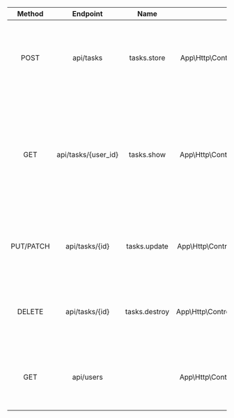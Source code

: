 |  Method   |      Endpoint       |     Name      |                   Action                    |                                          Description                                          |
| :-------: | :-----------------: | :-----------: | :-----------------------------------------: | :-------------------------------------------------------------------------------------------: |
|   POST    |      api/tasks      |  tasks.store  |  App\Http\Controllers\TaskController@store  |                tasks テーブルにレコードを新規作成する。タスクの新規追加をする                 |
|    GET    | api/tasks/{user_id} |  tasks.show   |  App\Http\Controllers\TaskController@show   | tasks テーブルのuser_idに一致するレコードを全て取得する。トップページでユーザー毎のタスク一覧を表示する |
| PUT/PATCH |   api/tasks/{id}    | tasks.update  | App\Http\Controllers\TaskController@update  |                 tasks テーブルの id のレコードを更新する。タスクの編集をする                  |
|  DELETE   |   api/tasks/{id}    | tasks.destroy | App\Http\Controllers\TaskController@destroy |                 tasks テーブルの id のレコードを削除する。タスクの削除をする                  |
|    GET    |      api/users      |               |  App\Http\Controllers\UserController@index  |                   users テーブルからログインされたユーザーの id を取得する                    |
